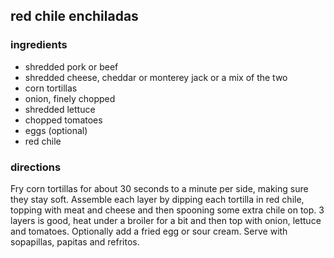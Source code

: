 ## red chile enchiladas 

### ingredients 
* shredded pork or beef
* shredded cheese, cheddar or monterey jack or a mix of the two
* corn tortillas
* onion, finely chopped
* shredded lettuce
* chopped tomatoes
* eggs (optional)
* red chile

### directions

Fry corn tortillas for about 30 seconds to a minute per side, making sure they stay soft. Assemble each layer by dipping each tortilla in red chile, topping with meat and cheese and then spooning some extra chile on top. 
3 layers is good, heat under a broiler for a bit and then top with onion, lettuce and tomatoes. Optionally add a fried egg or sour cream. Serve with sopapillas, papitas and refritos. 
